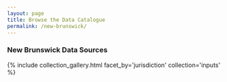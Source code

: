 ```yaml
---
layout: page
title: Browse the Data Catalogue
permalink: /new-brunswick/
---
```


### New Brunswick Data Sources

{% include collection_gallery.html facet_by='jurisdiction' collection='inputs' %}